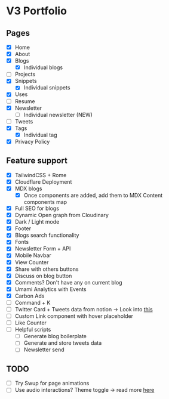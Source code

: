 # V3 Portfolio

## Pages

- [x] Home
- [x] About
- [x] Blogs
  - [x] Individual blogs
- [ ] Projects
- [x] Snippets
  - [x] Individual snippets
- [x] Uses
- [ ] Resume
- [x] Newsletter
  - [ ] Individual newsletter (NEW)
- [ ] Tweets
- [x] Tags
  - [x] Individual tag
- [x] Privacy Policy

## Feature support

- [x] TailwindCSS + Rome
- [x] Cloudflare Deployment
- [x] MDX blogs
  - [x] Once components are added, add them to MDX Content components map
- [x] Full SEO for blogs
- [x] Dynamic Open graph from Cloudinary
- [x] Dark / Light mode
- [x] Footer
- [x] Blogs search functionality
- [x] Fonts
- [x] Newsletter Form + API
- [x] Mobile Navbar
- [x] View Counter
- [x] Share with others buttons
- [x] Discuss on blog button
- [x] Comments? Don't have any on current blog
- [x] Umami Analytics with Events
- [x] Carbon Ads
- [ ] Command + K
- [ ] Twitter Card + Tweets data from notion -> Look into [this](https://github.com/astro-community/astro-embed/tree/main/packages/astro-embed-twitter#readme)
- [ ] Custom Link component with hover placeholder
- [ ] Like Counter
- [ ] Helpful scripts
  - [ ] Generate blog boilerplate
  - [ ] Generate and store tweets data
  - [ ] Newsletter send

## TODO
- [ ] Try Swup for page animations
- [ ] Use audio interactions? Theme toggle -> read more [here](https://github.com/solidjs-community/solid-primitives/tree/main/packages/audio#readme)